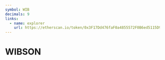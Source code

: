 ```yaml
---
symbol: WIB
decimals: 9
links:
  - name: explorer
    url: https://etherscan.io/token/0x3F17Dd476faF0a4855572F0B6ed5115D9bBA22AD
---
```


# WIBSON

